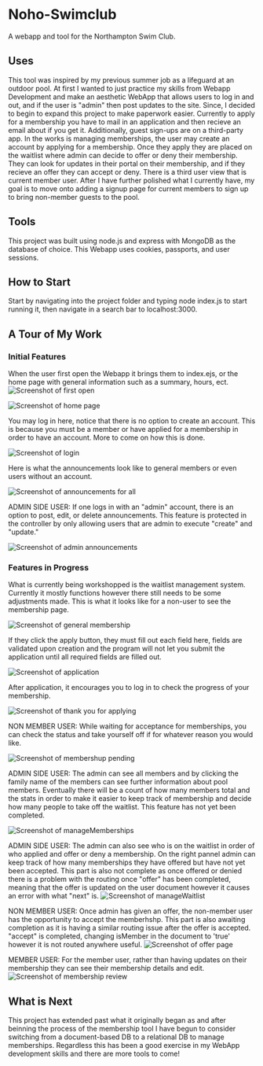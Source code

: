 # Noho-Swimclub
A webapp and tool for the Northampton Swim Club.

## Uses
This tool was inspired by my previous summer job as a lifeguard at an outdoor pool. At first I wanted to just practice my skills from Webapp Development and make an aesthetic WebApp that allows users to log in and out, and if the user is "admin" then post updates to the site. Since, I decided to begin to expand this project to make paperwork easier. Currently to apply for a membership you have to mail in an application and then recieve an email about if you get it. Additionally, guest sign-ups are on a third-party app. In the works is managing memberships, the user may create an account by applying for a membership. Once they apply they are placed on the waitlist where admin can decide to offer or deny their membership. They can look for updates in their portal on their membership, and if they recieve an offer they can accept or deny. There is a third user view that is current member user. After I have further polished what I currently have, my goal is to move onto adding a signup page for current members to sign up to bring non-member guests to the pool. 

## Tools
This project was built using node.js and express with MongoDB as the database of choice. This Webapp uses cookies, passports, and user sessions.

## How to Start
Start by navigating into the project folder and typing node index.js to start running it, then navigate in a search bar to localhost:3000.

## A Tour of My Work

### Initial Features

When the user first open the Webapp it brings them to index.ejs, or the home page with general information such as a summary, hours, ect. 
![Screenshot of first open](scImages/HomePage1.png)

![Screenshot of home page](scImages/HomePage2.png)



You may log in here, notice that there is no option to create an account. This is because you must be a member or have applied for a membership in order to have an account. More to come on how this is done.

![Screenshot of login](scImages/login.png)



Here is what the announcements look like to general members or even users without an account. 

![Screenshot of announcements for all](scImages/AnnouncementsAll.png)



ADMIN SIDE USER: If one logs in with an "admin" account, there is an option to post, edit, or delete announcements. This feature is protected in the controller by only allowing users that are admin to execute "create" and "update."

![Screenshot of admin announcements](scImages/membershipAdmin.png)

### Features in Progress

What is currently being workshopped is the waitlist management system. Currently it mostly functions however there still needs to be some adjustments made. This is what it looks like for a non-user to see the membership page. 

![Screenshot of general membership](scImages/MembershipAll.png)



If they click the apply button, they must fill out each field here, fields are validated upon creation and the program will not let you submit the application until all required fields are filled out.

![Screenshot of application](scImages/membershipApply.png)



After application, it encourages you to log in to check the progress of your membership.

![Screenshot of thank you for applying](scImages/thankyou.png)



NON MEMBER USER: While waiting for acceptance for memberships, you can check the status and take yourself off if for whatever reason you would like.

![Screenshot of membershup pending](scImages/membershipPending.png)



ADMIN SIDE USER: The admin can see all members and by clicking the family name of the members can see further information about pool members. Eventually there will be a count of how many members total and the stats in order to make it easier to keep track of membership and decide how many people to take off the waitlist. This feature has not yet been completed.

![Screenshot of manageMemberships](scImages/manageMembership.png)



ADMIN SIDE USER: The admin can also see who is on the waitlist in order of who applied and offer or deny a membership. On the right pannel admin can keep track of how many memberships they have offered but have not yet been accepted. This part is also not complete as once offered or denied there is a problem with the routing once "offer" has been completed, meaning that the offer is updated on the user document however it causes an error with what "next" is. 
![Screenshot of manageWaitlist](scImages/manageWaitlist.png)


NON MEMBER USER: Once admin has given an offer, the non-member user has the opportunity to accept the memberhshp. This part is also awaiting completion as it is having a similar routing issue after the offer is accepted. "accept" is completed, changing isMember in the document to 'true' however it is not routed anywhere useful.
![Screenshot of offer page](scImages/offerPage.png)


MEMBER USER: For the member user, rather than having updates on their membership they can see their membership details and edit. 
![Screenshot of membership review](scImages/membershipForMembers.png)


## What is Next
This project has extended past what it originally began as and after beinning the process of the membership tool I have begun to consider switching from a document-based DB to a relational DB to manage memberships. Regardless this has been a good exercise in my WebApp development skills and there are more tools to come!
